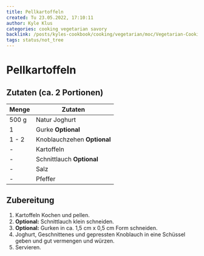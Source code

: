 ```yaml
---
title: Pellkartoffeln
created: Tu 23.05.2022, 17:10:11
author: Kyle Klus
categories: cooking vegetarian savory
backlink: /posts/kyles-cookbook/cooking/vegetarian/moc/Vegetarian-Cooking-Recipes.html
tags: status/not_tree
---
```


# Pellkartoffeln

## Zutaten (ca. 2 Portionen)

| Menge            | Zutaten                     |
| ---------------- | --------------------------- |
| 500 g             | Natur Joghurt               |
| 1                | Gurke **Optional**          |
| 1 - 2              | Knoblauchzehen **Optional** |
| -                | Kartoffeln                  |
| -                | Schnittlauch **Optional**   |
| -                | Salz                        |
| -                | Pfeffer                     |

## Zubereitung

1. Kartoffeln Kochen und pellen.
2. **Optional:** Schnittlauch klein schneiden.
3. **Optional:** Gurken in ca. 1,5 cm x 0,5 cm Form schneiden.
4. Joghurt, Geschnittenes und gepressten Knoblauch in eine Schüssel geben und gut vermengen und würzen.
5. Servieren.
